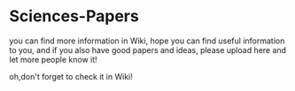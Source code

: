 # Sciences-Papers


you can find more information in Wiki, hope you can find useful information to you, and if you also have good papers and ideas,
please upload here and let more people know it!

oh,don't forget to check it in Wiki!

